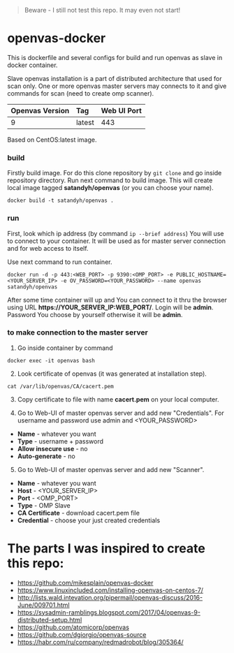 > Beware - I still not test this repo. It may even not start!

# openvas-docker
This is dockerfile and several configs for build and run openvas as slave in docker container.

Slave openvas installation is a part of distributed architecture that used for scan only. One or more openvas master servers may connects to it and give commands for scan (need to create omp scanner).

|Openvas Version|Tag|Web UI Port|
|:--|:--|:--|
|9|latest|443|

Based on CentOS:latest image.

### build
Firstly build image. For do this clone repository by `git clone` and go inside repository directory. Run next command to build image. This will create local image tagged **satandyh/openvas** (or you can choose your name).

```shell
docker build -t satandyh/openvas .
```

### run
First, look which ip address (by command `ip --brief address`) You will use to connect to your container. It will be used as for master server connection and for web access to itself.

Use next command to run container.

```shell
docker run -d -p 443:<WEB_PORT> -p 9390:<OMP_PORT> -e PUBLIC_HOSTNAME=<YOUR_SERVER_IP> -e OV_PASSWORD=<YOUR_PASSWORD> --name openvas satandyh/openvas
```

After some time container will up and You can connect to it thru the browser using URL **https://YOUR_SERVER_IP:WEB_PORT/**. Login will be **admin**. Password You choose by yourself otherwise it will be **admin**.

### to make connection to the master server

1. Go inside container by command
```shell
docker exec -it openvas bash
```

2. Look certificate of openvas (it was generated at installation step).
```shell
cat /var/lib/openvas/CA/cacert.pem
```

3. Copy certificate to file with name **cacert.pem** on your local computer.

4. Go to Web-UI of master openvas server and add new "Credentials". For username and password use admin and <YOUR_PASSWORD>
- **Name** - whatever you want
- **Type** - username + password
- **Allow insecure use** - no
- **Auto-generate** - no

5. Go to Web-UI of master openvas server and add new "Scanner". 
- **Name** - whatever you want
- **Host** - <YOUR_SERVER_IP>
- **Port** - <OMP_PORT>
- **Type** - OMP Slave
- **CA Certificate** - download cacert.pem file
- **Credential** - choose your just created credentials

# The parts I was inspired to create this repo:

- https://github.com/mikesplain/openvas-docker
- https://www.linuxincluded.com/installing-openvas-on-centos-7/
- http://lists.wald.intevation.org/pipermail/openvas-discuss/2016-June/009701.html
- https://sysadmin-ramblings.blogspot.com/2017/04/openvas-9-distributed-setup.html
- https://github.com/atomicorp/openvas
- https://github.com/dgiorgio/openvas-source
- https://habr.com/ru/company/redmadrobot/blog/305364/
